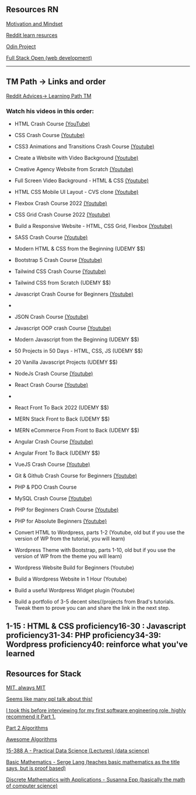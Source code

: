 ## Resources RN

[Motivation and Mindset](https://www.theodinproject.com/lessons/foundations-motivation-and-mindset)

[Reddit learn resurces](https://www.reddit.com/r/learnprogramming/comments/m5fz6w/resources_to_learn_web_development_with_awesome/?utm_source=share&utm_medium=android_app&utm_name=androidcss&utm_term=10&utm_content=2)


[Odin Project](https://www.theodinproject.com/paths/foundations/courses/foundations)

[Full Stack Open (web development)](https://fullstackopen.com/en/)

  ---
## TM Path -> Links and order

[Reddit Advices-> Learning Path TM](https://www.reddit.com/r/webdev/comments/vcu5lm/best_pathway_and_course_for_web_development/?utm_source=share&utm_medium=android_app&utm_name=androidcss&utm_term=10&utm_content=2)


### Watch his videos in this order:


* HTML Crash Course [(YouTube)](https://www.youtube.com/watch?v=UB1O30fR-EE)

* CSS Crash Course [(Youtube)](https://www.youtube.com/watch?v=yfoY53QXEnI)

* CSS3 Animations and Transitions Crash Course [(Youtube)](https://www.youtube.com/watch?v=zHUpx90NerM)

* Create a Website with Video Background [(Youtube)](https://www.youtube.com/watch?v=8MgpE2DTTKA)

* Creative Agency Website from Scratch [(Youtube)](https://www.youtube.com/watch?v=lvYnfMOUOJY)

* Full Screen Video Background - HTML & CSS [(Youtube)](https://www.youtube.com/watch?v=Gx_7GQtSdpc)

* HTML CSS Mobile UI Layout - CVS clone [(Youtube)](https://www.youtube.com/watch?v=1_ljUv6cvVE)

* Flexbox Crash Course 2022 [(Youtube)](https://www.youtube.com/watch?v=3YW65K6LcIA)

* CSS Grid Crash Course 2022 [(Youtube)](https://www.youtube.com/watch?v=0xMQfnTU6oo)

* Build a Responsive Website - HTML, CSS Grid, Flexbox [(Youtube)](https://www.youtube.com/watch?v=p0bGHP-PXD4)

* SASS Crash Course [(Youtube)](https://www.youtube.com/watch?v=nu5mdN2JIwM)

* Modern HTML & CSS from the Beginning (UDEMY $$)

* Bootstrap 5 Crash Course [(Youtube)]()

* Tailwind CSS Crash Course [(Youtube)]()

* Tailwind CSS from Scratch (UDEMY $$)

* Javascript Crash Course for Beginners [(Youtube)]()
* 
* JSON Crash Course [(Youtube)]()

* Javascript OOP crash Course [(Youtube)]()

* Modern Javascript from the Beginning (UDEMY $$)

* 50 Projects in 50 Days - HTML, CSS, JS (UDEMY $$)

* 20 Vanilla Javascript Projects (UDEMY $$)

* NodeJs Crash Course [(Youtube)]()

* React Crash Course [(Youtube)]()
* 
* React Front To Back 2022 (UDEMY $$)

* MERN Stack Front to Back (UDEMY $$)

* MERN eCommerce From Front to Back (UDEMY $$)

* Angular Crash Course [(Youtube)]()

* Angular Front To Back (UDEMY $$)

* VueJS Crash Course [(Youtube)]()

* Git & Github Crash Course for Beginners [(Youtube)]()

* PHP & PDO Crash Course

* MySQL Crash Course [(Youtube)]()

* PHP for Beginners Crash Course [(Youtube)]()

* PHP for Absolute Beginners [(Youtube)]()

* Convert HTML to Wordpress, parts 1-2 (Youtube, old but if you use the version of WP from the tutorial, you will learn)

* Wordpress Theme with Bootstrap, parts 1-10, old but if you use the version of WP from the theme you will learn)

* Wordpress Website Build for Beginners (Youtube)

* Build a Wordpress Website in 1 Hour (Youtube)

* Build a useful Wordpress Widget plugin (Youtube)

* Build a portfolio of 3-5 decent sites//projects from Brad's tutorials. Tweak them to prove you can and share the link in the next step.



1-15 : HTML & CSS proficiency16-30 : Javascript proficiency31-34: PHP proficiency34-39: Wordpress proficiency40: reinforce what you've learned
  ---
## Resources for Stack

[MIT, always MIT](https://www.youtube.com/watch?v=ZA-tUyM_y7s&list=PLUl4u3cNGP63EdVPNLG3ToM6LaEUuStEY)

[Seems like many ppl talk about this!](https://sp19.datastructur.es/)

[I took this before interviewing for my first software engineering role, highly recommend it Part 1.](https://www.coursera.org/learn/algorithms-part1)

[Part 2 Algorithms](https://www.coursera.org/learn/algorithms-part2)

[Awesome Algorithms](https://github.com/tayllan/awesome-algorithms) 

[15-388 A - Practical Data Science (Lectures) (data science)](http://www.datasciencecourse.org/)

[Basic Mathematics - Serge Lang (teaches basic mathematics as the title says, but is proof based)]()

[Discrete Mathematics with Applications - Susanna Epp (basically the math of computer science)]()

